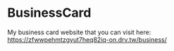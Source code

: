 # BusinessCard
My business card website that you can visit here: https://zfwwpehmtzgyut7heq82iq-on.drv.tw/business/
